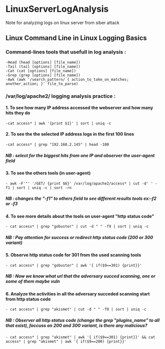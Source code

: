 # LinuxServerLogAnalysis
Note for analyzing logs on linux server from siber attack

## Linux Command Line in Linux Logging Basics
### Command-lines tools that usefull in log analysis :
    -Head (head [options] [file_name])
    -Tail (tail [options] [file_name])
    -Cat (cat [options] [file_name])
    -Grep (grep [options] [file_name])
    -Awk (awk '/search_pattern/ { action_to_take_on_matches; another_action; }' file_to_parse)
### /var/log/apache2/ logging analysis practice :
#### 1. To see how many IP address accessed the webserver and how many hits they do
    -cat access* | awk '{print $1}' | sort | uniq -c
#### 2. To see the the selected IP address logs in the first 100 lines
    -cat access* | grep "192.168.2.145" | head -100
##### NB : select for the biggest hits from one IP and observer the user-agent field
#### 3. To see the others tools (in user-agent)
    - awk -F'"' '/GET/ {print $6}' /var/log/apache2/access* | cut -d' ' -f1 | sort | uniq -c | sort -rn
##### NB : changes the "-f1" to others field to see different results tools ex:-f2 or -f3
#### 4. To see more details about the tools on user-agent "http status code"
    - cat access* | grep "gobuster" | cut -d " " -f9 | sort | uniq -c
##### NB : Pay attention for success or redirect http status code (200 or 300 variant)
#### 5. Observe http status code for 301 from the used scanning tools
    - cat access* | grep "gobuster" | awk '{ if($9==301) {print}}'
##### NB : Now we know what url that the adversary succed scanning, one or some of them maybe vuln
#### 6. Analyze the activities in all the adversary succeded scanning start from http status code    
    - cat access* | grep "akismet" | cut -d " " -f9 | sort | uniq -c
##### NB : Observer all http status code (change the grep "plugins_name" to all that exist), foccuss on 200 and 300 variant, is there any malicious?
    - cat access* | grep "akismet" | awk '{ if($9==301) {print}}' && cat access* | grep "akismet" | awk '{ if($9==200) {print}}'
